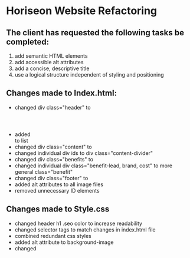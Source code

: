 # Horiseon Website Refactoring

## The client has requested the following tasks be completed:
  1. add semantic HTML elements
  2. add accessible alt attributes
  3. add a concise, descriptive title
  4. use a logical structure independent of styling and positioning 

## Changes made to Index.html:
* changed div class="header" to <header>
* added <nav> to list
* changed div class="content" to <content>
* changed individual div ids to div class="content-divider"
* changed div class="benefits" to <aside>
* changed individual div class="benefit-lead, brand, cost" to more general class="benefit"
* changed div class="footer" to <footer>
* added alt attributes to all image files
* removed unnecessary ID elements


## Changes made to Style.css
* changed header h1 .seo color to increase readability 
* changed selector tags to match changes in index.html file 
* combined redundant css styles
* added alt attribute to background-image 
* changed 
